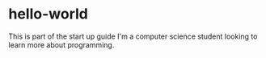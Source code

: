 # hello-world
This is part of the start up guide
I'm a computer science student looking to learn more about programming.
